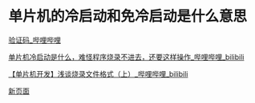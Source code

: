 # 单片机的冷启动和免冷启动是什么意思

[验证码\_哔哩哔哩](https://search.bilibili.com/all?keyword=单片机烧录口\&from_source=webtop_search\&spm_id_from=333.1007\&search_source=3 "验证码_哔哩哔哩")

[单片机冷启动是什么，难怪程序烧录不进去，还要这样操作\_哔哩哔哩\_bilibili](https://www.bilibili.com/video/BV1TD4y1Q7BX/?spm_id_from=333.337.search-card.all.click\&vd_source=5e12cc40b4cf9bc1265b996e2d71fa81 "单片机冷启动是什么，难怪程序烧录不进去，还要这样操作_哔哩哔哩_bilibili")

[【单片机开发】浅谈烧录文件格式（上）\_哔哩哔哩\_bilibili](https://www.bilibili.com/video/BV1KZ4y1m7NL/?spm_id_from=333.337.search-card.all.click\&vd_source=5e12cc40b4cf9bc1265b996e2d71fa81 "【单片机开发】浅谈烧录文件格式（上）_哔哩哔哩_bilibili")

[新页面](新页面/新页面.md "新页面")
